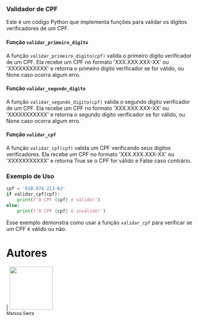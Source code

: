 ### Validador de CPF

Este é um código Python que implementa funções para validar os dígitos verificadores de um CPF.

#### Função `validar_primeiro_digito`

A função `validar_primeiro_digito(cpf)` valida o primeiro dígito verificador de um CPF. Ela recebe um CPF no formato 'XXX.XXX.XXX-XX' ou 'XXXXXXXXXXX' e retorna o primeiro dígito verificador se for válido, ou None caso ocorra algum erro.

#### Função `validar_segundo_digito`

A função `validar_segundo_digito(cpf)` valida o segundo dígito verificador de um CPF. Ela recebe um CPF no formato 'XXX.XXX.XXX-XX' ou 'XXXXXXXXXXX' e retorna o segundo dígito verificador se for válido, ou None caso ocorra algum erro.

#### Função `validar_cpf`

A função `validar_cpf(cpf)` valida um CPF verificando seus dígitos verificadores. Ela recebe um CPF no formato 'XXX.XXX.XXX-XX' ou 'XXXXXXXXXXX' e retorna True se o CPF for válido e False caso contrário.

### Exemplo de Uso

```python
cpf = '610.074.213-63'
if validar_cpf(cpf):
    print(f'O CPF {cpf} é válido!')
else:
    print(f'O CPF {cpf} é inválido!')
```

Esse exemplo demonstra como usar a função `validar_cpf` para verificar se um CPF é válido ou não.

# Autores

| [<img src="https://avatars.githubusercontent.com/u/78652932?v=4" width=115><br><sub>Marcos Serra</sub>](https://github.com/marcosserra1)
